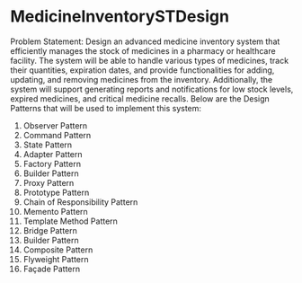 # MedicineInventorySTDesign

Problem Statement: 
Design an advanced medicine inventory system that efficiently manages the stock of 
medicines in a pharmacy or healthcare facility. The system will be able to handle various 
types of medicines, track their quantities, expiration dates, and provide functionalities for 
adding, updating, and removing medicines from the inventory. Additionally, the system will 
support generating reports and notifications for low stock levels, expired medicines, and 
critical medicine recalls.
Below are the Design Patterns that will be used to implement this system:
1. Observer Pattern
2. Command Pattern
3. State Pattern
4. Adapter Pattern
5. Factory Pattern
6. Builder Pattern
7. Proxy Pattern
8. Prototype Pattern
9. Chain of Responsibility Pattern
10. Memento Pattern
11. Template Method Pattern
12. Bridge Pattern
13. Builder Pattern
14. Composite Pattern
15. Flyweight Pattern
16. Façade Pattern
